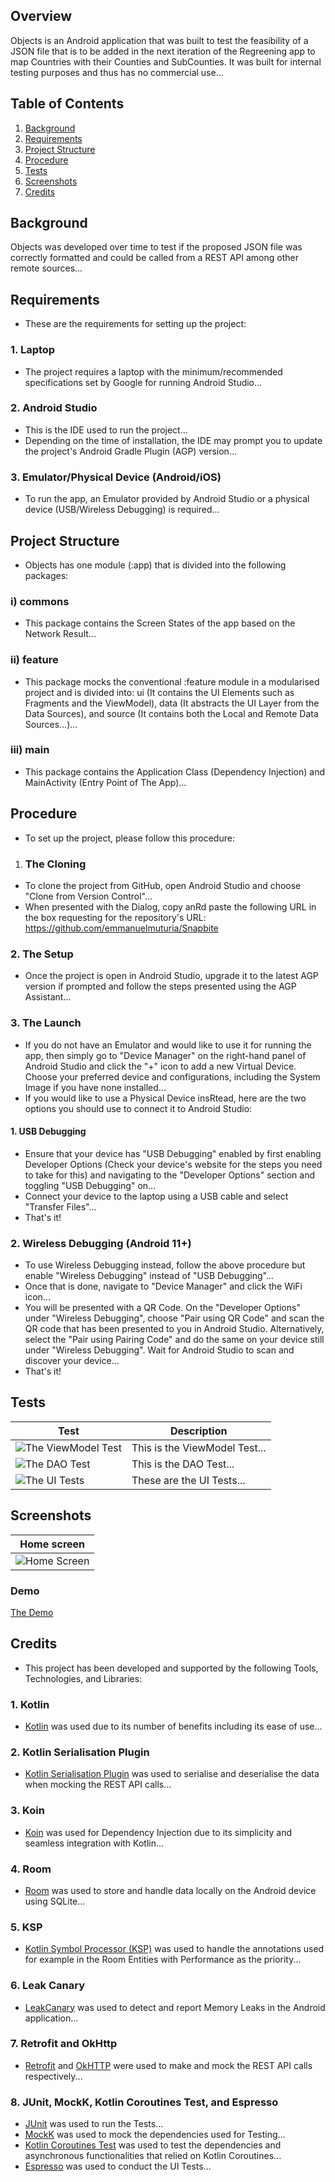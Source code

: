 ## Overview

Objects is an Android application that was built to test the feasibility of a JSON file that is to be added in the next iteration of the Regreening app to map Countries with their Counties and SubCounties. It was built for internal testing purposes and thus has no commercial use...

## Table of Contents

1. [Background](#background)
2. [Requirements](#requirements)
3. [Project Structure](#project-structure)
4. [Procedure](#procedure)
5. [Tests](#tests)
6. [Screenshots](#screenshots)
7. [Credits](#credits)

## Background

Objects was developed over time to test if the proposed JSON file was correctly formatted and could be called from a REST API among other remote sources...

## Requirements

- These are the requirements for setting up the project:

### 1. Laptop
- The project requires a laptop with the minimum/recommended specifications set by Google for running Android Studio...

### 2. Android Studio
- This is the IDE used to run the project...
- Depending on the time of installation, the IDE may prompt you to update the project's Android Gradle Plugin (AGP) version...

### 3. Emulator/Physical Device (Android/iOS)
- To run the app, an Emulator provided by Android Studio or a physical device (USB/Wireless Debugging) is required...

## Project Structure

- Objects has one module (:app) that is divided into the following packages:

### i) commons

- This package contains the Screen States of the app based on the Network Result...

### ii) feature

- This package mocks the conventional :feature module in a modularised project and is divided into: ui (It contains the UI Elements such as Fragments and the ViewModel), data (It abstracts the UI Layer from the Data Sources), and source (It contains both the Local and Remote Data Sources...)...

### iii) main

- This package contains the Application Class (Dependency Injection) and MainActivity (Entry Point of The App)...

## Procedure

- To set up the project, please follow this procedure:

1. ### The Cloning
- To clone the project from GitHub, open Android Studio and choose "Clone from Version Control"...
- When presented with the Dialog, copy anRd paste the following URL in the box requesting for the repository's URL: https://github.com/emmanuelmuturia/Snapbite

### 2. The Setup
- Once the project is open in Android Studio, upgrade it to the latest AGP version if prompted and follow the steps presented using the AGP Assistant...

### 3. The Launch
- If you do not have an Emulator and would like to use it for running the app, then simply go to "Device Manager" on the right-hand panel of Android Studio and click the "+" icon to add a new Virtual Device. Choose your preferred device and configurations, including the System Image if you have none installed...
- If you would like to use a Physical Device insRtead, here are the two options you should use to connect it to Android Studio:

#### 1. USB Debugging
- Ensure that your device has "USB Debugging" enabled by first enabling Developer Options (Check your device's website for the steps you need to take for this) and navigating to the "Developer Options" section and toggling "USB Debugging" on...
- Connect your device to the laptop using a USB cable and select "Transfer Files"...
- That's it!

### 2. Wireless Debugging (Android 11+)
- To use Wireless Debugging instead, follow the above procedure but enable "Wireless Debugging" instead of "USB Debugging"...
- Once that is done, navigate to "Device Manager" and click the WiFi icon...
- You will be presented with a QR Code. On the "Developer Options" under "Wireless Debugging", choose "Pair using QR Code" and scan the QR code that has been presented to you in Android Studio. Alternatively, select the "Pair using Pairing Code" and do the same on your device still under "Wireless Debugging". Wait for Android Studio to scan and discover your device...
- That's it!

## Tests

| Test                                                              | Description                   |
|-------------------------------------------------------------------|-------------------------------|
| ![The ViewModel Test](assets/test_screenshots/viewmodel_test.png) | This is the ViewModel Test... |
| ![The DAO Test](assets/test_screenshots/dao_test.png)             | This is the DAO Test...       |
| ![The UI Tests](assets/test_screenshots/ui_tests.png)             | These are the UI Tests...     |

## Screenshots

|                      Home screen                       |
|:------------------------------------------------------:|
| ![Home Screen](assets/app_screenshots/home_screen.png) |

### Demo

[The Demo](assets/demo/demo.webm)

## Credits

- This project has been developed and supported by the following Tools, Technologies, and Libraries:

### 1. Kotlin

- [Kotlin](https://kotlinlang.org) was used due to its number of benefits including its ease of use...

### 2. Kotlin Serialisation Plugin

- [Kotlin Serialisation Plugin](https://github.com/Kotlin/kotlinx.serialization) was used to serialise and deserialise the data when mocking the REST API calls...

### 3. Koin

- [Koin](https://insert-koin.io) was used for Dependency Injection due to its simplicity and seamless integration with Kotlin...

### 4. Room

- [Room](https://developer.android.com/jetpack/androidx/releases/room) was used to store and handle data locally on the Android device using SQLite...

### 5. KSP

- [Kotlin Symbol Processor (KSP)](https://kotlinlang.org/docs/ksp-overview.html) was used to handle the annotations used for example in the Room Entities with Performance as the priority...

### 6. Leak Canary

- [LeakCanary](https://square.github.io/leakcanary/) was used to detect and report Memory Leaks in the Android application...

### 7. Retrofit and OkHttp

- [Retrofit](https://square.github.io/retrofit/) and [OkHTTP](https://square.github.io/okhttp/) were used to make and mock the REST API calls respectively...

### 8. JUnit, MockK, Kotlin Coroutines Test, and Espresso

- [JUnit](https://junit.org/junit4/) was used to run the Tests...
- [MockK](https://mockk.io) was used to mock the dependencies used for Testing...
- [Kotlin Coroutines Test](https://kotlinlang.org/api/kotlinx.coroutines/kotlinx-coroutines-test/) was used to test the dependencies and asynchronous functionalities that relied on Kotlin Coroutines...
- [Espresso](https://developer.android.com/training/testing/espresso) was used to conduct the UI Tests...
